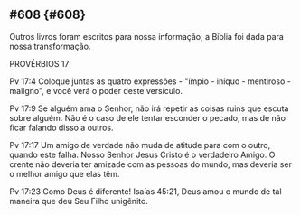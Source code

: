 ## #608 {#608}

Outros livros foram escritos para nossa informação; a Bíblia foi dada para nossa transformação.

PROVÉRBIOS 17

Pv 17:4 Coloque juntas as quatro expressões - &quot;ímpio - iníquo - mentiroso - maligno&quot;, e você verá o poder deste versículo.

Pv 17:9 Se alguém ama o Senhor, não irá repetir as coisas ruins que escuta sobre alguém. Não é o caso de ele tentar esconder o pecado, mas de não ficar falando disso a outros.

Pv 17:17 Um amigo de verdade não muda de atitude para com o outro, quando este falha. Nosso Senhor Jesus Cristo é o verdadeiro Amigo. O crente não deveria ter amizade com as pessoas do mundo, mas deveria ser o melhor amigo que elas têm.

Pv 17:23 Como Deus é diferente! Isaías 45:21, Deus amou o mundo de tal maneira que deu Seu Filho unigênito.